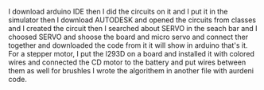 I download arduino IDE 
then I did the circuits on it
and I put it in the simulator 
then I download AUTODESK
and opened the circuits from classes 
and I created the circuit
then I searched about SERVO in the seach bar
and I choosed SERVO
and shoose the board and micro servo and connect ther together
and downloaded the code from it 
it will show in arduino
that's it.
For a stepper motor, I put the l293D on a board and installed it with colored wires and connected the CD motor to the battery and put wires between them as well
for brushles I wrote the algorithem in another file with aurdeni code.

